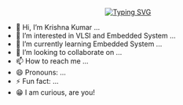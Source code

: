 <p align="center">
<a href="https://github.com/krishnakumardangi">
    <img src="https://readme-typing-svg.herokuapp.com?font=Georgia&duration=2000&pause=1000&color=F7F11E&center=true&multiline=true&width=650&height=80&lines=Krishna+Kumar;Python+%7C+C+%26+C+%2B+%2B+%7C+Verilog+%7C+Engineer+%7C+Undergraduate+Student" alt="Typing SVG" />
</a>
<br/>

- 👋 Hi, I’m Krishna Kumar ...
- 👀 I’m interested in VLSI and Embedded System ...
- 🌱 I’m currently learning Embedded System ...
- 💞️ I’m looking to collaborate on ...
- 📫 How to reach me ...
- 😄 Pronouns: ...
- ⚡ Fun fact: ...
- 😁 I am curious, are you!

<!---
krishnakumardangi/krishnakumardangi is a ✨ special ✨ repository because its `README.md` (this file) appears on your GitHub profile.
You can click the Preview link to take a look at your changes.
--->
